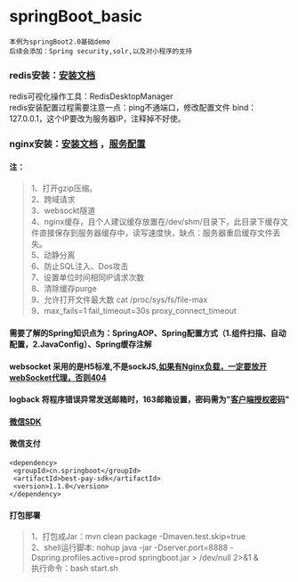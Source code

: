 # springBoot_basic
`本例为springBoot2.0基础demo`</br>
`后续会添加：Spring security,solr,以及对小程序的支持`

### redis安装：[安装文档](http://blog.csdn.net/unix21/article/details/9526295 "安装文档")
redis可视化操作工具：RedisDesktopManager<br/>
redis安装配置过程需要注意一点：ping不通端口，修改配置文件 bind：127.0.0.1，这个IP要改为服务器IP，注释掉不好使。

### nginx安装：[安装文档](https://www.jianshu.com/p/d5114a2a2052 "安装文档") ，[服务配置](https://www.cnblogs.com/riverdubu/p/6426852.html) 
#### 注：
>1、打开gzip压缩。</br>
>2、跨域请求</br>
>3、websockt隧道</br>
>4、nginx缓存，且个人建议缓存放置在/dev/shm/目录下，此目录下缓存文件直接保存到服务器缓存中，读写速度快，缺点：服务器重启缓存文件丢失。</br>
>5、动静分离</br>
>6、防止SQL注入、Dos攻击</br>
>7、设置单位时间相同IP请求次数</br>
>8、清除缓存purge</br>
>9、允许打开文件最大数 cat /proc/sys/fs/file-max</br>
>9、max_fails=1 fail_timeout=30s proxy_connect_timeout

#### 需要了解的Spring知识点为：SpringAOP、Spring配置方式（1.组件扫描、自动配置，2.JavaConfig）、Spring缓存注解
#### websocket 采用的是H5标准,不是sockJS,[如果有Nginx负载，一定要放开webSocket代理，否则404](https://www.baidu.com/s?ie=utf-8&f=8&rsv_bp=0&rsv_idx=1&tn=baidu&wd=nginx%E6%89%93%E5%BC%80websocket&rsv_pq=cac71fcc000309b7&rsv_t=f8f1hYREEHDvkRnxmeLyaJ1j%2Fi6I1EA4ekn%2FpLw0jt%2BIrxRKynAKTADRwpo&rqlang=cn&rsv_enter=1&rsv_sug3=21&rsv_sug1=21&rsv_sug7=100&rsv_sug2=0&inputT=9527&rsv_sug4=10238)
#### logback 将程序错误异常发送邮箱时，163邮箱设置，密码需为"[客户端授权密码](http://mail.163.com)"
#### [微信SDK](https://github.com/Wechat-Group/weixin-java-tools/blob/master/readme.md)
#### 微信支付</br>
```<dependency> ```</br>
```  <groupId>cn.springboot</groupId> ```</br>
```  <artifactId>best-pay-sdk</artifactId> ```</br>
```  <version>1.1.0</version> ```</br>
``` </dependency> ```

#### 打包部署</br>
>1、打包成Jar：mvn clean package -Dmaven.test.skip=true</br>
>2、shell运行脚本: nohup java -jar -Dserver.port=8888 -Dspring.profiles.active=prod springboot.jar > /dev/null 2>&1 &</br>
执行命令：bash start.sh
